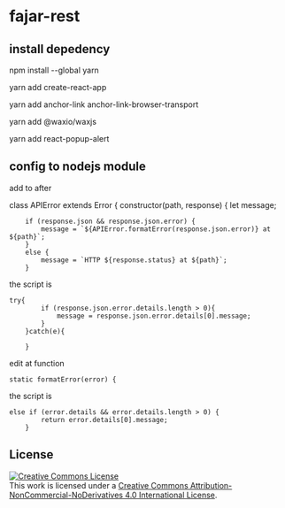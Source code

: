 # fajar-rest

## install depedency

npm install --global yarn

yarn add create-react-app

yarn add anchor-link anchor-link-browser-transport

yarn add @waxio/waxjs

yarn add react-popup-alert

## config to nodejs module

add to after

class APIError extends Error {
    constructor(path, response) {
        let message;
        
        if (response.json && response.json.error) {
            message = `${APIError.formatError(response.json.error)} at ${path}`;
        }
        else {
            message = `HTTP ${response.status} at ${path}`;
        }

the script is

	try{
            if (response.json.error.details.length > 0){
                message = response.json.error.details[0].message;
            }
        }catch(e){

        }

edit at function

	static formatError(error) {
     
the script is

	else if (error.details && error.details.length > 0) {
            return error.details[0].message;
        }
	
## License

<a rel="license" href="http://creativecommons.org/licenses/by-nc-nd/4.0/"><img alt="Creative Commons License" style="border-width:0" src="https://i.creativecommons.org/l/by-nc-nd/4.0/80x15.png" /></a><br />This work is licensed under a <a rel="license" href="http://creativecommons.org/licenses/by-nc-nd/4.0/">Creative Commons Attribution-NonCommercial-NoDerivatives 4.0 International License</a>.
